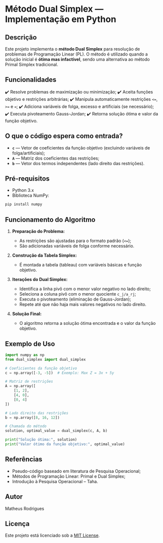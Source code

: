 # Método Dual Simplex — Implementação em Python

## Descrição

Este projeto implementa o **método Dual Simplex** para resolução de problemas de Programação Linear (PL). O método é utilizado quando a solução inicial é **ótima mas infactível**, sendo uma alternativa ao método Primal Simplex tradicional.

## Funcionalidades

✔️ Resolve problemas de maximização ou minimização;
✔️ Aceita funções objetivo e restrições arbitrárias;
✔️ Manipula automaticamente restrições `<=`, `>=` e `=`;
✔️ Adiciona variáveis de folga, excesso e artificiais (se necessário);
✔️ Executa pivoteamento Gauss-Jordan;
✔️ Retorna solução ótima e valor da função objetivo.

## O que o código espera como entrada?

* **`c`** — Vetor de coeficientes da função objetivo (excluindo variáveis de folga/artificiais);
* **`A`** — Matriz dos coeficientes das restrições;
* **`b`** — Vetor dos termos independentes (lado direito das restrições).

## Pré-requisitos

* Python 3.x
* Biblioteca NumPy:

```bash
pip install numpy
```

## Funcionamento do Algoritmo

1. **Preparação do Problema:**

   * As restrições são ajustadas para o formato padrão (`<=`);
   * São adicionadas variáveis de folga conforme necessário.

2. **Construção da Tabela Simplex:**

   * É montada a tabela (tableau) com variáveis básicas e função objetivo.

3. **Iterações do Dual Simplex:**

   * Identifica a linha pivô com o menor valor negativo no lado direito;
   * Seleciona a coluna pivô com o menor quociente `c_j/a_rj`;
   * Executa o pivoteamento (eliminação de Gauss-Jordan);
   * Repete até que não haja mais valores negativos no lado direito.

4. **Solução Final:**

   * O algoritmo retorna a solução ótima encontrada e o valor da função objetivo.

## Exemplo de Uso

```python
import numpy as np
from dual_simplex import dual_simplex

# Coeficientes da função objetivo
c = np.array([-3, -5])  # Exemplo: Max Z = 3x + 5y

# Matriz de restrições
A = np.array([
    [1, 2],
    [4, 0],
    [0, 4]
])

# Lado direito das restrições
b = np.array([8, 16, 12])

# Chamada do método
solution, optimal_value = dual_simplex(c, A, b)

print("Solução ótima:", solution)
print("Valor ótimo da função objetivo:", optimal_value)
```

## Referências

* Pseudo-código baseado em literatura de Pesquisa Operacional;
* Métodos de Programação Linear: Primal e Dual Simplex;
* Introdução à Pesquisa Operacional – Taha.

## Autor

Matheus Rodrigues

## Licença

Este projeto está licenciado sob a [MIT License](LICENSE).
